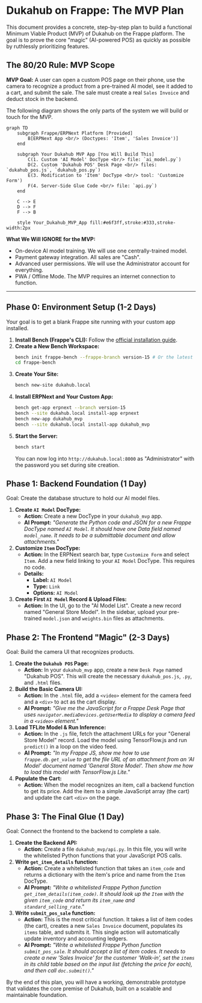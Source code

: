 # Dukahub on Frappe: The MVP Plan

This document provides a concrete, step-by-step plan to build a functional Minimum Viable Product (MVP) of Dukahub on the Frappe platform. The goal is to prove the core "magic" (AI-powered POS) as quickly as possible by ruthlessly prioritizing features.

## The 80/20 Rule: MVP Scope

**MVP Goal:** A user can open a custom POS page on their phone, use the camera to recognize a product from a pre-trained AI model, see it added to a cart, and submit the sale. The sale must create a real `Sales Invoice` and deduct stock in the backend.

The following diagram shows the only parts of the system we will build or touch for the MVP.

```mermaid
graph TD
    subgraph Frappe/ERPNext Platform [Provided]
        B[ERPNext App <br/> (Doctypes: 'Item', 'Sales Invoice')]
    end

    subgraph Your Dukahub MVP App [You Will Build This]
        C(1. Custom 'AI Model' DocType <br/> file: `ai_model.py`)
        D(2. Custom 'Dukahub POS' Desk Page <br/> files: `dukahub_pos.js`, `dukahub_pos.py`)
        E(3. Modification to 'Item' DocType <br/> tool: 'Customize Form')
        F(4. Server-Side Glue Code <br/> file: `api.py`)
    end

    C --> E
    D --> F
    F --> B

    style Your_Dukahub_MVP_App fill:#e6f3ff,stroke:#333,stroke-width:2px
```

**What We Will IGNORE for the MVP:**
*   On-device AI model training. We will use one centrally-trained model.
*   Payment gateway integration. All sales are "Cash".
*   Advanced user permissions. We will use the Administrator account for everything.
*   PWA / Offline Mode. The MVP requires an internet connection to function.

---

## Phase 0: Environment Setup (1-2 Days)

Your goal is to get a blank Frappe site running with your custom app installed.

1.  **Install Bench (Frappe's CLI):** Follow the [official installation guide](https://frappeframework.com/docs/user/en/installation).
2.  **Create a New Bench Workspace:**
    ```bash
    bench init frappe-bench --frappe-branch version-15 # Or the latest stable version
    cd frappe-bench
    ```
3.  **Create Your Site:**
    ```bash
    bench new-site dukahub.local
    ```
4.  **Install ERPNext and Your Custom App:**
    ```bash
    bench get-app erpnext --branch version-15
    bench --site dukahub.local install-app erpnext
    bench new-app dukahub_mvp
    bench --site dukahub.local install-app dukahub_mvp
    ```
5.  **Start the Server:**
    ```bash
    bench start
    ```
    You can now log into `http://dukahub.local:8000` as "Administrator" with the password you set during site creation.

## Phase 1: Backend Foundation (1 Day)

Goal: Create the database structure to hold our AI model files.

1.  **Create `AI Model` DocType:**
    *   **Action:** Create a new DocType in your `dukahub_mvp` app.
    *   **AI Prompt:** *"Generate the Python code and JSON for a new Frappe DocType named `AI Model`. It should have one Data field named `model_name`. It needs to be a submittable document and allow attachments."*
2.  **Customize `Item` DocType:**
    *   **Action:** In the ERPNext search bar, type `Customize Form` and select `Item`. Add a new field linking to your `AI Model` DocType. This requires no code.
    *   **Details:**
        *   **Label:** `AI Model`
        *   **Type:** `Link`
        *   **Options:** `AI Model`
3.  **Create First `AI Model` Record & Upload Files:**
    *   **Action:** In the UI, go to the "AI Model List". Create a new record named "General Store Model". In the sidebar, upload your pre-trained `model.json` and `weights.bin` files as attachments.

## Phase 2: The Frontend "Magic" (2-3 Days)

Goal: Build the camera UI that recognizes products.

1.  **Create the `Dukahub POS` Page:**
    *   **Action:** In your `dukahub_mvp` app, create a new `Desk Page` named "Dukahub POS". This will create the necessary `dukahub_pos.js`, `.py`, and `.html` files.
2.  **Build the Basic Camera UI:**
    *   **Action:** In the `.html` file, add a `<video>` element for the camera feed and a `<div>` to act as the cart display.
    *   **AI Prompt:** *"Give me the JavaScript for a Frappe Desk Page that uses `navigator.mediaDevices.getUserMedia` to display a camera feed in a `<video>` element."*
3.  **Load TFLite Model & Run Inference:**
    *   **Action:** In the `.js` file, fetch the attachment URLs for your "General Store Model" record. Load the model using TensorFlow.js and run `predict()` in a loop on the video feed.
    *   **AI Prompt:** *"In my Frappe JS, show me how to use `frappe.db.get_value` to get the file URL of an attachment from an 'AI Model' document named 'General Store Model'. Then show me how to load this model with TensorFlow.js Lite."*
4.  **Populate the Cart:**
    *   **Action:** When the model recognizes an item, call a backend function to get its price. Add the item to a simple JavaScript array (the cart) and update the cart `<div>` on the page.

## Phase 3: The Final Glue (1 Day)

Goal: Connect the frontend to the backend to complete a sale.

1.  **Create the Backend API:**
    *   **Action:** Create a file `dukahub_mvp/api.py`. In this file, you will write the whitelisted Python functions that your JavaScript POS calls.
2.  **Write `get_item_details` function:**
    *   **Action:** Create a whitelisted function that takes an `item_code` and returns a dictionary with the item's price and name from the `Item` DocType.
    *   **AI Prompt:** *"Write a whitelisted Frappe Python function `get_item_details(item_code)`. It should look up the `Item` with the given `item_code` and return its `item_name` and `standard_selling_rate`."*
3.  **Write `submit_pos_sale` function:**
    *   **Action:** This is the most critical function. It takes a list of item codes (the cart), creates a new `Sales Invoice` document, populates its `items` table, and submits it. This single action will automatically update inventory and accounting ledgers.
    *   **AI Prompt:** *"Write a whitelisted Frappe Python function `submit_pos_sale`. It should accept a list of item codes. It needs to create a new 'Sales Invoice' for the customer 'Walk-in', set the `items` in its child table based on the input list (fetching the price for each), and then call `doc.submit()`."*

By the end of this plan, you will have a working, demonstrable prototype that validates the core premise of Dukahub, built on a scalable and maintainable foundation. 
